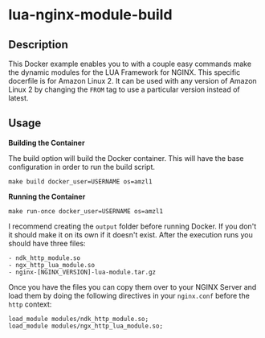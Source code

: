 # lua-nginx-module-build

## Description

This Docker example enables you to with a couple easy commands make the dynamic modules for the LUA Framework for NGINX. This specific docerfile is for Amazon Linux 2. It can be used with any version of Amazon Linux 2 by changing the `FROM` tag to use a particular version instead of latest.

## Usage

**Building the Container**

The build option will build the Docker container. This will have the base configuration in order to run the build script.

`make build docker_user=USERNAME os=amzl1`

**Running the Container**

`make run-once docker_user=USERNAME os=amzl1`

I recommend creating the `output` folder before running Docker. If you don't it should make it on its own if it doesn't exist. After the execution runs you should have three files:

    - ndk_http_module.so
    - ngx_http_lua_module.so
    - nginx-[NGINX_VERSION]-lua-module.tar.gz

Once you have the files you can copy them over to your NGINX Server and load them by doing the following directives in your `nginx.conf` before the `http` context:

````
load_module modules/ndk_http_module.so;
load_module modules/ngx_http_lua_module.so;
````

